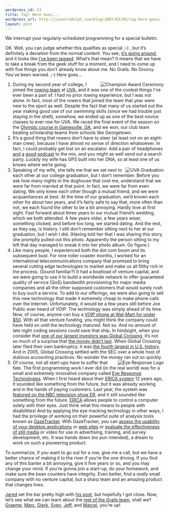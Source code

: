 ```yaml
--- 
wordpress_id: 53
title: Tag! Here Goes...
wordpress_url: http://jasonrudolph.com/blog/2007/03/05/tag-here-goes/
layout: post
---
```

<p>We interrupt your regularly-scheduled programming for a special bulletin.</p> <p>OK.  Well, you can judge whether this qualifies as special ;-) , but it&rsquo;s definitely a deviation from the normal content.  You see, <a href="http://www.google.com/search?hl=en&amp;client=firefox-a&amp;rls=org.mozilla%3Aen-US%3Aunofficial&amp;hs=o6w&amp;q=Tag+Five+Things+You+Don%27t+Know+About+Me&amp;btnG=Search" title="Tag - Five Things You Don&#39;t Know About Me">it&rsquo;s going around</a>, and it looks like <a href="http://www.jaredrichardson.net/blog/2007/02/27/#tagged">I&rsquo;ve been tagged</a>.  What&rsquo;s that mean?  It means that we have to take a break from the geek stuff for a moment, and I need to come up with five things you don&rsquo;t already know about me.  No Grails.  No Groovy.  You&rsquo;ve been warned.  ;-)  Here goes&hellip;</p> <ol> 	<li><img src="http://jasonrudolph.com/blog/wp-content/uploads/20070305-champion.png" alt="Champion Award Ceremony" align="right" />During my second year of college, I joined the  <a href="http://www.virginiarowing.org/">rowing team</a> at <a href="http://www.virginia.edu">UVA</a>, and it was one of the coolest things I&rsquo;ve ever been a part of.    I had no prior rowing experience, but I was not alone.  In fact, most of the rowers that joined the team that year were new to the sport as well.  Despite the fact that many of us started out the year making good use of our <em>swimming</em> skills (since we had trouble just staying <em>in</em> the shell), somehow, we ended up as one of the best novice classes to ever row for UVA.  We raced the final event of the season on the <a href="http://llrc.home.mindspring.com/LLRC/pages/olympics.html">Olympic course in Gainesville, GA</a>, and we won, our club team beating scholarship teams from schools like Georgetown.</li> 	<li>It&rsquo;s a good thing that rowers don&rsquo;t have to steer (at least not on an eight-man crew), because I have almost no sense of direction whatsoever.  In fact, I could probably get lost on an escalator.  Add a pair of headphones <a href="http://www.twit.tv/TWiT" title="This Week in Tech">and</a> <a href="http://javaposse.com/" title="Java Posse">a</a> <a href="http://maccast.com/" title="The Maccast">good</a> <a href="http://grails.codehaus.org/Grails+Podcast" title="Grails Podcast">podcast</a> to the mix, and you might as well send out a search party.  Luckily my wife has GPS built into her DNA, so at least one of us knows where we&rsquo;re going.</li> 	<li><img src="http://jasonrudolph.com/blog/wp-content/uploads/20070305-uva-graduation.png" alt="UVA Graduation" align="right" />Speaking of my wife, she tells me that  we sat next to each other at our college graduation, but I don&rsquo;t remember.  Before you ask how many nights in the doghouse that cost me, understand that we were far from married at that point.  In fact, we were far from even dating.  We only knew each other though a mutual friend, and we were acquaintances at best.  At the time of our graduation, we&rsquo;d known each other for about two years, and it&rsquo;s fairly safe to say that, more often than not, we each found the other to be a bit annoying.  Hardly love at first sight.  Fast forward about three years to our mutual friend&rsquo;s wedding, which we both attended.  A few years older, a few years wiser, something clicked, and before too long, we started dating.  And the rest, as they say, is history.   I still don&rsquo;t remember sitting next to her at our graduation, but I wish I did.  (Having told her that I was sharing this story, she promptly pulled out this photo.  Apparently the person sitting to my left that day managed to sneak it into her photo album.  Go figure.)</li> 	<li>Like many people, I experienced both the dot com boom <em>and</em> its subsequent bust.  For nine roller coaster months, I worked for an international telecommunications company that promised to bring several cutting edge technologies to market and make us all filthy rich in the process.  (Sound familiar?)  It had a boatload of venture capital, and we were going to use it to build a worldwide network to offer guaranteed quality of service (QoS) bandwidth provisioning for major media companies and all the other supposed customers that would surely rush to buy such a service.  To add to our offerings, we were also going to sell this new technology that made it extremely cheap to make phone calls over the Internet.  Unfortunately, it would be a few years still before Joe Public ever heard of VOIP.  The technology was simply ahead of its time.  Now, of course, anyone can buy a <a href="http://www.walmart.com/catalog/product.do?product_id=5290890">VOIP phone at Wal-Mart for under $50</a>.  With all that venture funding, you might think the company could have held on until the technology matured.  Not so.  And no amount of late night coding sessions could save that ship.  In hindsight, when you consider that <a href="http://www.prnewswire.co.uk/cgi/news/release?id=26612" title="QoS Networks and Global Crossing">one of our largest investors was Global Crossing</a>, it&rsquo;s not so much of a surprise that <a href="http://www.bizjournals.com/atlanta/stories/2002/02/18/newscolumn3.html" title="It&#39;s too late for an SOS from Internet firm QoS">the money didn&rsquo;t last</a>.  When Global Crossing later filed their own bankruptcy, it was <a href="http://en.wikipedia.org/wiki/Global_Crossing">the fourth largest in U.S. history</a>.  And in 2005, Global Crossing settled with the SEC over a whole host of dubious accounting practices.  No wonder the money ran out so quickly.</li> 	<li><img src="http://jasonrudolph.com/blog/wp-content/uploads/20070305-eye-response-logo.png" alt="Eye Response Logo" align="right" />Of course, not all start-ups have to suffer that fate.   The first programming work I ever did (in the real world) was for a small and extremely innovative company called <a href="http://www.eyeresponse.com/">Eye Response Technologies</a>.  When I first heard about their <a href="http://www.eyeresponse.com/Disabilities/">ERICA system</a> 12 years ago, it sounded like something from the future, but it was already working and in the hands of paying customers.  Last year, the system was <a href="http://www.eyeresponse.com/Disabilities/ertoner.aspx" title="Eye Response Technologies on NBC&#39;s ER">featured on the NBC television show ER</a>, and it <em>still</em> sounded like something from the future.  <a href="http://www.eyeresponse.com/Disabilities/">ERICA</a> allows people to control a computer solely with their eyes.  Just think what this means to people with disabilities!  And by applying the eye-tracking technology in other ways, I had the privilege of working on their powerful suite of analysis tools known as <a href="http://www.eyeresponse.com/Analysis/">GazeTracker</a>.  With GazeTracker, you can <a href="http://www.eyeresponse.com/Analysis/software.aspx">assess the usability of your desktop applications</a> or <a href="http://www.eyeresponse.com/videos/web.wmv">web sites</a> or <a href="http://www.eyeresponse.com/videos/img.wmv">evaluate the effectiveness of still media</a> or video for use in advertising, training, and survey development, etc.  It was hands down (no pun intended), a dream to work on such a pioneering product.</li> </ol> <p>To summarize, if you want to go out for a row, give me a call, but we have a better chance of making it to the river if you&rsquo;re the one driving.  If you find any of this banter a bit annoying, give it five years or so, and you may change your mind.  If you&rsquo;re gonna join a start-up, do your homework, and make sure the bean counters have integrity.  Even better, find a <em>really</em> small company with no venture capital, but a sharp team and an amazing product that changes lives.</p> <p><a href="http://www.jaredrichardson.net" title="Jared Richardson">Jared</a> set the bar pretty high with <a href="http://www.jaredrichardson.net/blog/2007/02/27/#tagged">his post</a>, but  hopefully I got close.  Now, let&rsquo;s see what we can learn about the <a href="http://grails.org/Who+we+are">rest of the Grails team</a>, shall we?  <a href="http://graemerocher.blogspot.com/" title="Graeme Rocher">Graeme</a>, <a href="http://www.anyware.co.uk/" title="Marc Palmer">Marc</a>, <a href="http://www.manning.com/koenig/" title="Dierk Koenig">Dierk</a>, <a href="http://www.svenhaiges.de/" title="Sven Haiges">Sven</a>, <a href="http://javajeff.blogspot.com/" title="Jeff Brown">Jeff</a>, and <a href="http://marceloverdijk.blogspot.com/" title="Marcel Overdijk">Marcel</a>, you&rsquo;re up!</p>
